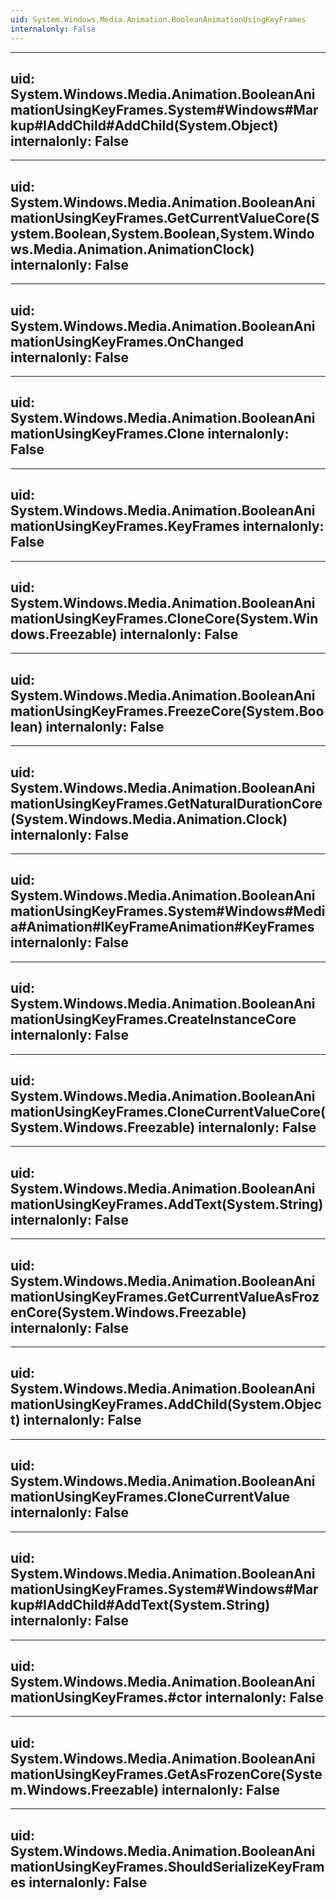 ```yaml
---
uid: System.Windows.Media.Animation.BooleanAnimationUsingKeyFrames
internalonly: False
---
```


---
uid: System.Windows.Media.Animation.BooleanAnimationUsingKeyFrames.System#Windows#Markup#IAddChild#AddChild(System.Object)
internalonly: False
---

---
uid: System.Windows.Media.Animation.BooleanAnimationUsingKeyFrames.GetCurrentValueCore(System.Boolean,System.Boolean,System.Windows.Media.Animation.AnimationClock)
internalonly: False
---

---
uid: System.Windows.Media.Animation.BooleanAnimationUsingKeyFrames.OnChanged
internalonly: False
---

---
uid: System.Windows.Media.Animation.BooleanAnimationUsingKeyFrames.Clone
internalonly: False
---

---
uid: System.Windows.Media.Animation.BooleanAnimationUsingKeyFrames.KeyFrames
internalonly: False
---

---
uid: System.Windows.Media.Animation.BooleanAnimationUsingKeyFrames.CloneCore(System.Windows.Freezable)
internalonly: False
---

---
uid: System.Windows.Media.Animation.BooleanAnimationUsingKeyFrames.FreezeCore(System.Boolean)
internalonly: False
---

---
uid: System.Windows.Media.Animation.BooleanAnimationUsingKeyFrames.GetNaturalDurationCore(System.Windows.Media.Animation.Clock)
internalonly: False
---

---
uid: System.Windows.Media.Animation.BooleanAnimationUsingKeyFrames.System#Windows#Media#Animation#IKeyFrameAnimation#KeyFrames
internalonly: False
---

---
uid: System.Windows.Media.Animation.BooleanAnimationUsingKeyFrames.CreateInstanceCore
internalonly: False
---

---
uid: System.Windows.Media.Animation.BooleanAnimationUsingKeyFrames.CloneCurrentValueCore(System.Windows.Freezable)
internalonly: False
---

---
uid: System.Windows.Media.Animation.BooleanAnimationUsingKeyFrames.AddText(System.String)
internalonly: False
---

---
uid: System.Windows.Media.Animation.BooleanAnimationUsingKeyFrames.GetCurrentValueAsFrozenCore(System.Windows.Freezable)
internalonly: False
---

---
uid: System.Windows.Media.Animation.BooleanAnimationUsingKeyFrames.AddChild(System.Object)
internalonly: False
---

---
uid: System.Windows.Media.Animation.BooleanAnimationUsingKeyFrames.CloneCurrentValue
internalonly: False
---

---
uid: System.Windows.Media.Animation.BooleanAnimationUsingKeyFrames.System#Windows#Markup#IAddChild#AddText(System.String)
internalonly: False
---

---
uid: System.Windows.Media.Animation.BooleanAnimationUsingKeyFrames.#ctor
internalonly: False
---

---
uid: System.Windows.Media.Animation.BooleanAnimationUsingKeyFrames.GetAsFrozenCore(System.Windows.Freezable)
internalonly: False
---

---
uid: System.Windows.Media.Animation.BooleanAnimationUsingKeyFrames.ShouldSerializeKeyFrames
internalonly: False
---
